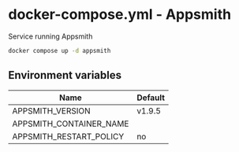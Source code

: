 # docker-compose.yml - Appsmith

Service running Appsmith

```bash
docker compose up -d appsmith
```

## Environment variables

| **Name**                | **Default** |
| ----------------------- | ----------- |
| APPSMITH_VERSION        | v1.9.5      |
| APPSMITH_CONTAINER_NAME |             |
| APPSMITH_RESTART_POLICY | no          |
